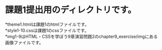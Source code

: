 # 課題1提出用のディレクトリです。
  *theme1.htmlは課題1のhtmlファイルです。  
  *style1-10.cssは課題1のcssファイルです。  
  *img1-9はHTML・CSSを学ぼう9章演習問題2のchapter9_exercise/imgにある画像ファイルです。